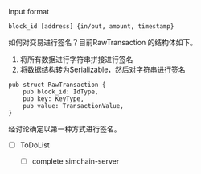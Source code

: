 Input format

```
block_id [address] {in/out, amount, timestamp}
```

如何对交易进行签名？目前RawTransaction 的结构体如下。

1. 将所有数据进行字符串拼接进行签名
2. 将数据结构转为Serializable，然后对字符串进行签名

```
pub struct RawTransaction {
    pub block_id: IdType,
    pub key: KeyType,
    pub value: TransactionValue,
}
```

经讨论确定以第一种方式进行签名。

- [ ] ToDoList 
    - [ ] complete simchain-server

